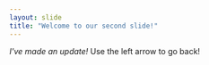 ```yaml
---
layout: slide
title: "Welcome to our second slide!"
---
```

*I've made an update!*
Use the left arrow to go back!
